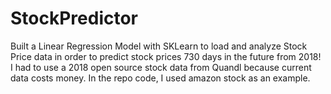 # StockPredictor

Built a Linear Regression Model with SKLearn to load and analyze Stock Price data in order to predict stock prices 730 days in the future from 2018! I had to use a 2018 open source stock data from Quandl because current data costs money. In the repo code, I used amazon stock as an example. 

